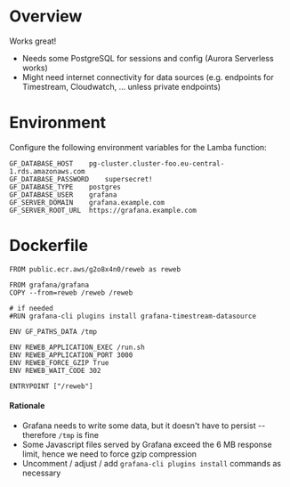 # Overview

Works great!

- Needs some PostgreSQL for sessions and config (Aurora Serverless works)
- Might need internet connectivity for data sources (e.g. endpoints for Timestream, Cloudwatch, ... unless private endpoints)

# Environment

Configure the following environment variables for the Lamba function:
```
GF_DATABASE_HOST	pg-cluster.cluster-foo.eu-central-1.rds.amazonaws.com
GF_DATABASE_PASSWORD	supersecret!
GF_DATABASE_TYPE	postgres
GF_DATABASE_USER	grafana
GF_SERVER_DOMAIN	grafana.example.com
GF_SERVER_ROOT_URL	https://grafana.example.com
```

# Dockerfile

```
FROM public.ecr.aws/g2o8x4n0/reweb as reweb

FROM grafana/grafana
COPY --from=reweb /reweb /reweb

# if needed
#RUN grafana-cli plugins install grafana-timestream-datasource

ENV GF_PATHS_DATA /tmp

ENV REWEB_APPLICATION_EXEC /run.sh
ENV REWEB_APPLICATION_PORT 3000
ENV REWEB_FORCE_GZIP True
ENV REWEB_WAIT_CODE 302

ENTRYPOINT ["/reweb"]
```

#### Rationale

- Grafana needs to write some data, but it doesn't have to persist -- therefore `/tmp` is fine
- Some Javascript files served by Grafana exceed the 6 MB response limit, hence we need to force gzip compression
- Uncomment / adjust / add `grafana-cli plugins install` commands as necessary
